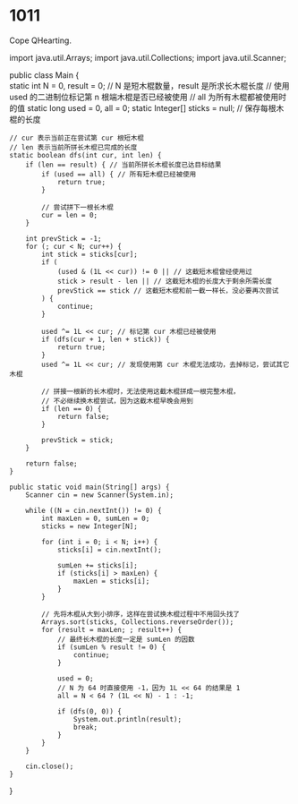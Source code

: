 # 1011
Cope QHearting.



import java.util.Arrays;
import java.util.Collections;
import java.util.Scanner;

public class Main {   
    static int N = 0, result = 0; // N 是短木棍数量，result 是所求长木棍长度
    // 使用 used 的二进制位标记第 n 根端木棍是否已经被使用
    // all 为所有木棍都被使用时的值
    static long used = 0, all = 0;
    static Integer[] sticks = null; // 保存每根木棍的长度

    // cur 表示当前正在尝试第 cur 根短木棍
    // len 表示当前所拼长木棍已完成的长度
    static boolean dfs(int cur, int len) {
        if (len == result) { // 当前所拼长木棍长度已达目标结果
            if (used == all) { // 所有短木棍已经被使用
                return true;
            }

            // 尝试拼下一根长木棍
            cur = len = 0;
        }

        int prevStick = -1;
        for (; cur < N; cur++) {
            int stick = sticks[cur];
            if (
                (used & (1L << cur)) != 0 || // 这截短木棍曾经使用过
                stick > result - len || // 这截短木棍的长度大于剩余所需长度
                prevStick == stick // 这截短木棍和前一截一样长，没必要再次尝试
            ) {
                continue;
            }

            used ^= 1L << cur; // 标记第 cur 木棍已经被使用
            if (dfs(cur + 1, len + stick)) {
                return true;
            }
            used ^= 1L << cur; // 发现使用第 cur 木棍无法成功，去掉标记，尝试其它木棍

            // 拼接一根新的长木棍时，无法使用这截木棍拼成一根完整木棍，
            // 不必继续换木棍尝试，因为这截木棍早晚会用到
            if (len == 0) {
                return false;
            }

            prevStick = stick;
        }

        return false;
    }

    public static void main(String[] args) {
        Scanner cin = new Scanner(System.in);

        while ((N = cin.nextInt()) != 0) {
            int maxLen = 0, sumLen = 0;
            sticks = new Integer[N];

            for (int i = 0; i < N; i++) {
                sticks[i] = cin.nextInt();

                sumLen += sticks[i];
                if (sticks[i] > maxLen) {
                    maxLen = sticks[i];
                }
            }

            // 先将木棍从大到小排序，这样在尝试换木棍过程中不用回头找了
            Arrays.sort(sticks, Collections.reverseOrder());
            for (result = maxLen; ; result++) {
                // 最终长木棍的长度一定是 sumLen 的因数
                if (sumLen % result != 0) {
                    continue;
                }

                used = 0;
                // N 为 64 时直接使用 -1，因为 1L << 64 的结果是 1
                all = N < 64 ? (1L << N) - 1 : -1;

                if (dfs(0, 0)) {
                    System.out.println(result);
                    break;
                }
            }
        }

        cin.close();
    }
}
